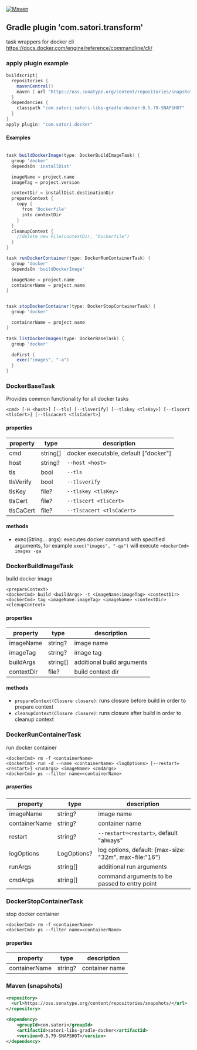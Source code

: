 [![Maven](https://img.shields.io/nexus/s/https/oss.sonatype.org/com.satori/satori-libs-gradle-docker.svg)](https://oss.sonatype.org/content/repositories/snapshots/com/satori/satori-libs-gradle-docker/0.5.79-SNAPSHOT/)

## Gradle plugin 'com.satori.transform' 

task wrappers for docker cli
https://docs.docker.com/engine/reference/commandline/cli/

### apply plugin example

```gradle
buildscript{
  repositories {
    mavenCentral()
    maven { url "https://oss.sonatype.org/content/repositories/snapshots" }
  }
  dependencies {
    classpath "com.satori:satori-libs-gradle-docker:0.5.79-SNAPSHOT"
  }
}
apply plugin: "com.satori.docker"
```

#### Examples

```gradle

task buildDockerImage(type: DockerBuildImageTask) {
  group 'docker'
  dependsOn 'installDist'

  imageName = project.name
  imageTag = project.version

  contextDir = installDist.destinationDir
  prepareContext {
    copy {
      from 'Dockerfile'
      into contextDir
    }
  }
  cleanupContext {
    //delete new File(contextDir, "Dockerfile")
  }
}

task runDockerContainer(type: DockerRunContainerTask) {
  group 'docker'
  dependsOn 'buildDockerImage'

  imageName = project.name
  containerName = project.name
}


task stopDockerContainer(type: DockerStopContainerTask) {
  group 'docker'

  containerName = project.name
}

task listDockerImages(type: DockerBaseTask) {
  group 'docker'

  doFirst {
    exec("images", "-a")
  }
}

```

### DockerBaseTask 
Provides common functionality for all docker tasks
```
<cmd> [-H <host>] [--tls] [--tlsverify] [--tlskey <tlsKey>] [--tlscert <tlsCert>] [--tlscacert <tlsCaCert>]
```

#### properties
| property   | type     | description                            |
|------------|----------|----------------------------------------|
| cmd        | string[] | docker executable, default ["docker"]  |
| host       | string?  | `--host <host>`                        |
| tls        | bool     | `--tls`                                |
| tlsVerify  | bool     | `--tlsverify`                          |
| tlsKey     | file?    | `--tlskey <tlsKey>`                    |
| tlsCert    | file?    | `--tlscert <tlsCert>`                  |
| tlsCaCert  | file?    | `--tlscacert <tlsCaCert>`              |
#### methods
- exec(String... args): executes docker command with specified arguments, 
for example `exec("images", "-qa")` will execute `<dockerCmd> images -qa`

### DockerBuildImageTask 
build docker image
```
<prepareContext>
<dockerCmd> build <buildArgs> -t <imageName:imageTag> <contextDir>
<dockerCmd> tag <imageName:imageTag> <imageName> <contextDir>
<clenupContext>
```
#### properties
| property      | type        | description                      |
|---------------|-------------|----------------------------------|
| imageName     | string?     | image name                       |
| imageTag      | string?     | image tag                        |
| buildArgs     | string[]    | additional build arguments       |
| contextDir    | file?       | build context dir                |
#### methods
- `prepareContext(Closure closure)`: runs closure before build in order to prepare context
- `cleanupContext(Closure closure)`: runs closure after build in order to cleanup context

### DockerRunContainerTask 
run docker container
```
<dockerCmd> rm -f <containerName>
<dockerCmd> run -d --name <containerName> <logOptions> [--restart=<restart>] <runArgs> <imageName> <cmdArgs>
<dockerCmd> ps --filter name=<containerName>
```
##### properties
| property      | type        | description                                             |
|---------------|-------------|---------------------------------------------------------|
| imageName     | string?     | image name                                              |
| containerName | string?     | container name                                          |
| restart       | string?     | `--restart=<restart>`, default "always"                 |
| logOptions    | LogOptions? | log options, default: {max-size: "32m",  max-file:"16"} |
| runArgs       | string[]    | additional run arguments                                |
| cmdArgs       | string[]    | command arguments to be passed to entry point           |

### DockerStopContainerTask 
stop docker container
```
<dockerCmd> rm -f <containerName>
<dockerCmd> ps --filter name=<containerName>
```
#### properties
| property      | type        | description      |
|---------------|-------------|------------------|
| containerName | string?     | container name   |


### Maven (snapshots)
```xml
<repository>
  <url>https://oss.sonatype.org/content/repositories/snapshots/</url>
</repository>
```
```xml
<dependency>
    <groupId>com.satori</groupId>
    <artifactId>satori-libs-gradle-docker</artifactId>
    <version>0.5.79-SNAPSHOT</version>
</dependency>
```
